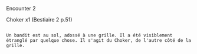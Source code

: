 Encounter 2

Choker x1 (Bestiaire 2 p.51)

```ad-note

Un bandit est au sol, adossé à une grille. Il a été visiblement étranglé par quelque chose. Il s'agit du Choker, de l'autre côté de la grille.

```
